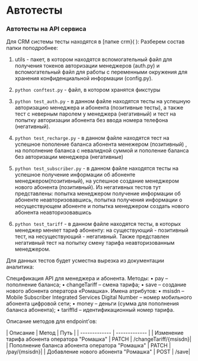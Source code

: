 # Автотесты

### Автотесты на API сервиса 

Для CRM системы тесты находятся в [папке crm}( ):
Разберем состав папки поподробнее:

1. utils - пакет, в котором находятся вспомогательный файл для получения токенов авторизации менеджеров (auth.py) и вспомогательный файл для работы с переменными окружения для хранения конфиденциальной информации (config.py).

2. ```python conftest.py``` - файл, в котором хранятся фикстуры
3. ```python test_auth.py``` - в данном файле находятся тесты на успешную авторизацию менеджера и абонента (позитивные тесты), а также тест с неверным паролем у менеджера (негативный) и тест на попытку авторизации абонента без ввода номера телефона (негативный). 
4. ```python test_recharge.py``` - в данном файле находятся тест на успешное пополение баланса абонента менежером (позитивный) , на пополнение баланса с невалидной суммой и пополение баланса без авторизации менеджера (негативные)
5. ```python test_subscriber.py``` - в данном файле находятся тесты на успешное получение информации об абоненте менеджером(позитивный), на успешное создание менеджером нового абонента (позитивный). Из негативных тестов тут представлены: попытка менеджером получение информации об абоненте неавторизовавшись, попытка получения информации о несуществующем абоненте и попытка менеджером создать нового абонента неавторизовавшись 
6. ```python test_tariff``` - в данном файле находятся тесты, в которых менеджер меняет тариф абоненту: на существующий - позитивный тест, на несуществующий - негативный. Также представлен негативный тест на попытку смену тарифа неавторизованным менеджером.

Для данных тестов будет усместна вырезка из документации аналитика:

Спецификация API для менеджера и абонента.
Методы:
•	pay – пополнение баланса;
•	changeTariff – смена тарифа;
•	save – создание нового абонента оператора «Ромашка». Имена атрибутов:
•	msisdn – Mobile Subscriber Integrated Services Digital Number – номер мобильного абонента цифровой сети;
•	money – деньги (cумма для пополнения баланса абонента);
•	tariffId – идентификационный номер тарифа.

Описание методов для endpoint’ов:

| Описание | Метод	| Путь | 
| ------------- | ------------- |
| Изменение тарифа абонента оператора "Ромашка"	| PATCH	| /changeTariff/{msisdn}| 
| Пополнение баланса абонента оператора "Ромашка"	| PATCH	| /pay/{msisdn}| 
| Добавление нового абонента "Ромашка"	| POST	| /save| 
